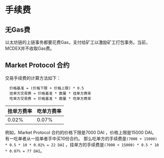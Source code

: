 # 手续费

## 无Gas费

以太坊链的上链事务都要花费Gas，支付给矿工以激励矿工打包事务。当前，MCDEX并不收取Gas费。


## Market Protocol 合约

交易手续费的计算方法如下：


```
  价格基准 = (价格下限 + 价格上限) * 0.5
  挂单方交易费 = 价格基准 * 数量 * 挂单方费率
  吃单方交易费 = 价格基准 * 数量 * 吃单方费率
```

| 挂单方费率     |     吃单方费率 |
|----------------|----------------|
| 0.02%         | 0.07%          |

例如，Market Protocol 合约的价格下限是7000 DAI ，价格上限是15000 DAI。 有一吃单者从一挂单者手中买10份合约。
那么吃单方的手续费是`(7000 + 15000) * 0.5 * 10 * 0.02% = 22 DAI` ，挂单方的手续费是`(7000 + 15000) * 0.5 * 10 * 0.07% = 77 DAI`。
